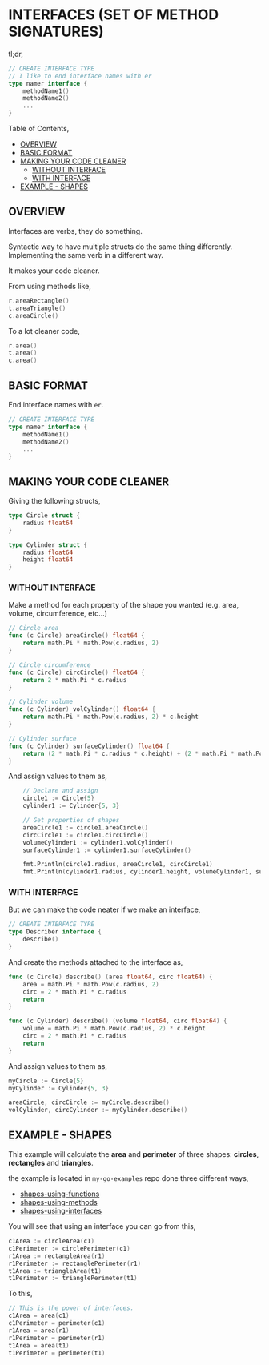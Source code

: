 # INTERFACES (SET OF METHOD SIGNATURES)

tl;dr,

```go
// CREATE INTERFACE TYPE
// I like to end interface names with er
type namer interface {
    methodName1()
    methodName2()
    ...
}
```

Table of Contents,

* [OVERVIEW](https://github.com/JeffDeCola/my-cheat-sheets/tree/master/software/development/languages/go-cheat-sheet/interfaces.md#overview)
* [BASIC FORMAT](https://github.com/JeffDeCola/my-cheat-sheets/tree/master/software/development/languages/go-cheat-sheet/interfaces.md#basic-format)
* [MAKING YOUR CODE CLEANER](https://github.com/JeffDeCola/my-cheat-sheets/tree/master/software/development/languages/go-cheat-sheet/interfaces.md#making-your-code-cleaner)
  * [WITHOUT INTERFACE](https://github.com/JeffDeCola/my-cheat-sheets/tree/master/software/development/languages/go-cheat-sheet/interfaces.md#without-interface)
  * [WITH INTERFACE](https://github.com/JeffDeCola/my-cheat-sheets/tree/master/software/development/languages/go-cheat-sheet/interfaces.md#with-interface)
* [EXAMPLE - SHAPES](https://github.com/JeffDeCola/my-cheat-sheets/tree/master/software/development/languages/go-cheat-sheet/interfaces.md#example---shapes)

## OVERVIEW

Interfaces are verbs, they do something.

Syntactic way to have multiple structs do the same thing differently.
Implementing the same verb in a different way.

It makes your code cleaner.

From using methods like,

```go
r.areaRectangle()
t.areaTriangle()
c.areaCircle()
```

To a lot cleaner code,

```go
r.area()
t.area()
c.area()
```

## BASIC FORMAT

End interface names with `er`.

```go
// CREATE INTERFACE TYPE
type namer interface {
    methodName1()
    methodName2()
    ...
}
```

## MAKING YOUR CODE CLEANER

Giving the following structs,

```go
type Circle struct {
    radius float64
}

type Cylinder struct {
    radius float64
    height float64
}
```

### WITHOUT INTERFACE

Make a method for each property of the shape you wanted
(e.g. area, volume, circumference, etc...)

```go
// Circle area
func (c Circle) areaCircle() float64 {
    return math.Pi * math.Pow(c.radius, 2)
}

// Circle circumference
func (c Circle) circCircle() float64 {
    return 2 * math.Pi * c.radius
}

// Cylinder volume
func (c Cylinder) volCylinder() float64 {
    return math.Pi * math.Pow(c.radius, 2) * c.height
}

// Cylinder surface
func (c Cylinder) surfaceCylinder() float64 {
    return (2 * math.Pi * c.radius * c.height) + (2 * math.Pi * math.Pow(c.radius, 2))
}
```

And assign values to them as,

```go
    // Declare and assign
    circle1 := Circle{5}
    cylinder1 := Cylinder{5, 3}

    // Get properties of shapes
    areaCircle1 := circle1.areaCircle()
    circCircle1 := circle1.circCircle()
    volumeCylinder1 := cylinder1.volCylinder()
    surfaceCylinder1 := cylinder1.surfaceCylinder()

    fmt.Println(circle1.radius, areaCircle1, circCircle1)
    fmt.Println(cylinder1.radius, cylinder1.height, volumeCylinder1, surfaceCylinder1)
```

### WITH INTERFACE

But we can make the code neater if we make an interface,

```go
// CREATE INTERFACE TYPE
type Describer interface {
    describe()
}
```

And create the methods attached to the interface as,

```go
func (c Circle) describe() (area float64, circ float64) {
    area = math.Pi * math.Pow(c.radius, 2)
    circ = 2 * math.Pi * c.radius
    return
}

func (c Cylinder) describe() (volume float64, circ float64) {
    volume = math.Pi * math.Pow(c.radius, 2) * c.height
    circ = 2 * math.Pi * c.radius
    return
}
```

And assign values to them as,

```go
myCircle := Circle{5}
myCylinder := Cylinder{5, 3}

areaCircle, circCircle := myCircle.describe()
volCylinder, circCylinder := myCylinder.describe()


```

## EXAMPLE - SHAPES

This example will calculate the **area** and **perimeter**
of three shapes: **circles**, **rectangles** and **triangles**.

the example is located in `my-go-examples` repo done three different ways,

* [shapes-using-functions](https://github.com/JeffDeCola/my-go-examples/tree/master/basic-syntax/functions/shapes-using-functions)
* [shapes-using-methods](https://github.com/JeffDeCola/my-go-examples/tree/master/basic-syntax/functions/shapes-using-methods)
* [shapes-using-interfaces](https://github.com/JeffDeCola/my-go-examples/tree/master/basic-syntax/functions/shapes-using-interfaces)

You will see that using an interface you can go from this,

```go
c1Area := circleArea(c1)
c1Perimeter := circlePerimeter(c1)
r1Area := rectangleArea(r1)
r1Perimeter := rectanglePerimeter(r1)
t1Area := triangleArea(t1)
t1Perimeter := trianglePerimeter(t1)
```

To this,

```go
// This is the power of interfaces.
c1Area = area(c1)
c1Perimeter = perimeter(c1)
r1Area = area(r1)
r1Perimeter = perimeter(r1)
t1Area = area(t1)
t1Perimeter = perimeter(t1)
```
